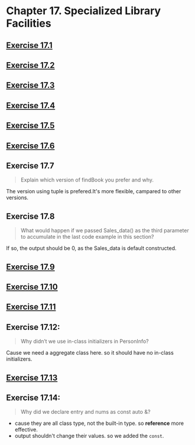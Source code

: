 # Chapter 17. Specialized Library Facilities

## [Exercise 17.1](ex17_01.cpp)

## [Exercise 17.2](ex17_02.cpp)

## [Exercise 17.3](ex17_03.h)

## [Exercise 17.4](ex17_04.cpp)

## [Exercise 17.5](ex17_05.cpp)

## [Exercise 17.6](ex17_06.cpp)

## Exercise 17.7

> Explain which version of findBook you prefer and why.

The version using tuple is prefered.It's more flexible, campared to other versions.

## Exercise 17.8

> What would happen if we passed Sales_data() as the third parameter to accumulate in the last code example in this section?

If so, the output should be 0, as the Sales_data is default constructed.

## [Exercise 17.9](ex17_09.cpp)

## [Exercise 17.10](ex17_10.cpp)

## [Exercise 17.11](ex17_11.cpp)

## Exercise 17.12:

> Why didn’t we use in-class initializers in PersonInfo?

Cause we need a aggregate class here. so it should have no in-class initializers.

## [Exercise 17.13](ex17_13.cpp)

## Exercise 17.14:

> Why did we declare entry and nums as const auto &?

- cause they are all class type, not the built-in type. so **reference** more effective.
- output shouldn't change their values. so we added the `const`.
